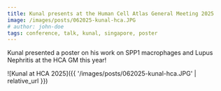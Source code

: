 ```yaml
---
title: Kunal presents at the Human Cell Atlas General Meeting 2025
image: /images/posts/062025-kunal-hca.JPG
# author: john-doe
tags: conference, talk, kunal, singapore, poster
---
```


Kunal presented a poster on his work on SPP1 macrophages and Lupus Nephritis at the HCA GM this year! 

![Kunal at HCA 2025]({{ '/images/posts/062025-kunal-hca.JPG' | relative_url }})
